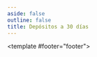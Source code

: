 ```yaml
---
aside: false
outline: false
title: Depósitos a 30 días
---
```


<script setup>
import { useRoute, useData } from 'vitepress'

const route = useRoute()

const { isDark } = useData()
</script>

<OAOperation operation-id="get-finanzas-tasas-depositos-30-dias">

<template #footer="footer">

<OAFooter />

<!--@include: ./parts/get-finanzas-tasas-depositos-30-dias-footer.md -->

</template>

</OAOperation>
